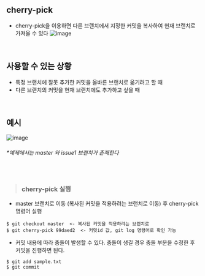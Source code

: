 ## cherry-pick
- cherry-pick을 이용하면 다른 브랜치에서 지정한 커밋을 복사하여 현재 브랜치로 가져올 수 있다
![image](https://user-images.githubusercontent.com/57171304/185094980-43d222d7-9df7-40cd-8d53-fd0720338e84.png)
<br>

## 사용할 수 있는 상황
- 특정 브랜치에 잘못 추가한 커밋을 올바른 브랜치로 옮기려고 할 때
- 다른 브랜치의 커밋을 현재 브랜치에도 추가하고 싶을 때
<br>

## 예시
![image](https://user-images.githubusercontent.com/57171304/185097410-0cb7ecc5-b467-4489-8897-a8a477ccee3e.png)
###### *예제에서는 master 와 issue1 브랜치가 존재한다
<br>

>### cherry-pick 실행
- master 브랜치로 이동 (복사된 커밋을 적용하려는 브랜치로 이동) 후 cherry-pick 명령어 실행
```
$ git checkout master  <- 복사된 커밋을 적용하려는 브랜치로 
$ git cherry-pick 99daed2  <- 커밋id 값, git log 명령어로 확인 가능
```

- 커밋 내용에 따라 충돌이 발생할 수 있다. 충돌이 생길 경우 충돌 부분을 수정한 후 커밋을 진행하면 된다.
```
$ git add sample.txt
$ git commit
```
